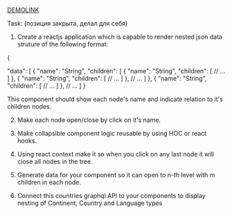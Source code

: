 [DEMOLINK](https://bogdan-kotsupey.github.io/Continents/)

Task:
(позиция закрыта, делал для себя)

1. Create a reactjs application which is capable to render nested json data struture of the following format:

{

  "data": [
  {
    "name": "String",
      "children": [
      {
        "name": "String",
          "children": [
          // ...
            ]
          }, {
          "name": "String",
          "children": [
          // ...
            ]
          },
        // ...
         ]
      }, {
     "name": "String",
      "children": [
      // ...
        ]
      },
    // ...
  ]
}

This component should show each node's name and indicate relation to it's children nodes.

2. Make each node open/close by click on it's name.

3. Make collapsible component logic reusable by using HOC or react hooks.

4. Using react context make it so when you click on any last node it will close all nodes in the tree.

5. Generate data for your component so it can open to n-th level with m children in each node.

6. Connect this countries graphql API to your components to display nesting of Continent, Country and Language types
